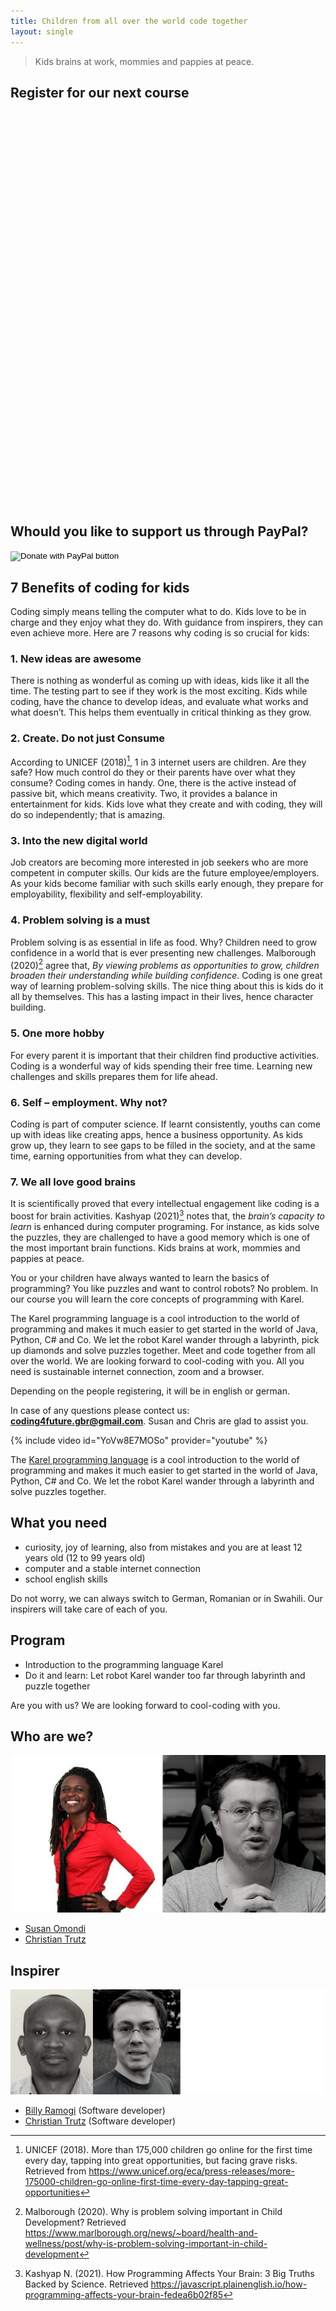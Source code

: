 ```yaml
---
title: Children from all over the world code together
layout: single
---
```


> Kids brains at work, mommies and pappies at peace.

## Register for our next course

<!-- Calendly Inline-Widget Beginn -->
<div class="calendly-inline-widget" data-url="https://calendly.com/coding4future?background_color=0069ff&text_color=ffffff&primary_color=1a1a1a" style="min-width:320px;height:630px;"></div>
<script type="text/javascript" src="https://assets.calendly.com/assets/external/widget.js" async></script>
<!-- Calendly Inline-Widget Ende -->

## Whould you like to support us through PayPal?

<form action="https://www.paypal.com/donate" method="post" target="_top">
<input type="hidden" name="hosted_button_id" value="EV95X46G6CBYJ" />
<input type="image" src="https://pics.paypal.com/00/s/MDJjYzM1NjgtMjczYS00MzYxLTllNzItZjczMThmZmRhMTIx/file.PNG" border="0" name="submit" title="PayPal - The safer, easier way to pay online!" alt="Donate with PayPal button" />
<img alt="" border="0" src="https://www.paypal.com/en_DE/i/scr/pixel.gif" width="1" height="1" />
</form>

## 7 Benefits of coding for kids

Coding simply means telling the computer what to do. Kids love to be in charge and they enjoy what they do. With guidance from inspirers, they can even achieve more. Here are 7 reasons why coding is so crucial for kids:

### 1. New ideas are awesome
There is nothing as wonderful as coming up with ideas, kids like it all the time. The testing part to see if they work is the most exciting. Kids while coding, have the chance to develop ideas, and evaluate what works and what doesn’t. This helps them eventually in critical thinking as they grow.

### 2. Create. Do not just Consume
According to UNICEF (2018)[^unicef], 1 in 3 internet users are children. Are they safe? How much control do they or their parents have over what they consume? Coding comes in handy. One, there is the active instead of passive bit, which means creativity. Two, it provides a balance in entertainment for kids. Kids love what they create and with coding, they will do so independently; that is amazing.

### 3. Into the new digital world
Job creators are becoming more interested in job seekers who are more competent in computer skills. Our kids are the future employee/employers. As your kids become familiar with such skills early enough, they prepare for employability, flexibility and self-employability.

### 4. Problem solving is a must
Problem solving is as essential in life as food. Why? Children need to grow confidence in a world that is ever presenting new challenges. Malborough (2020)[^malborough] agree that, *By viewing problems as opportunities to grow, children broaden their understanding while building confidence*. Coding is one great way of learning problem-solving skills. The nice thing about this is kids do it all by themselves. This has a lasting impact in their lives, hence character building.

### 5. One more hobby
For every parent it is important that their children find productive activities. Coding is a wonderful way of kids spending their free time. Learning new challenges and skills prepares them for life ahead.

### 6. Self – employment. Why not?
Coding is part of computer science. If learnt consistently, youths can come up with ideas like creating apps, hence a business opportunity. As kids grow up, they learn to see gaps to be filled in the society, and at the same time, earning opportunities from what they can develop.

### 7. We all love good brains
It is scientifically proved that every intellectual engagement like coding is a boost for brain activities. Kashyap (2021)[^kashyap] notes that, the *brain’s capacity to learn* is enhanced during computer programing. For instance, as kids solve the puzzles, they are challenged to have a good memory which is one of the most important brain functions. Kids brains at work, mommies and pappies at peace.

[^unicef]: UNICEF (2018). More than 175,000 children go online for the first time every day, tapping into great opportunities, but facing grave risks. Retrieved from https://www.unicef.org/eca/press-releases/more-175000-children-go-online-first-time-every-day-tapping-great-opportunities

[^malborough]: Malborough (2020). Why is problem solving important in Child Development? Retrieved https://www.marlborough.org/news/~board/health-and-wellness/post/why-is-problem-solving-important-in-child-development

[^kashyap]: Kashyap N. (2021). How Programming Affects Your Brain: 3 Big Truths Backed by Science. Retrieved https://javascript.plainenglish.io/how-programming-affects-your-brain-fedea6b02f85

You or your children have always wanted to learn the basics of programming? You like puzzles and want to control robots? No problem. In our course you will learn the core concepts of programming with Karel.

The Karel programming language is a cool introduction to the world of programming and makes it much easier to get started in the world of Java, Python, C# and Co. We let the robot Karel wander through a labyrinth, pick up diamonds and solve puzzles together. Meet and code together from all over the world. We are looking forward to cool-coding with you. All you need is sustainable internet connection, zoom and a browser.

Depending on the people registering, it will be in english or german.

In case of any questions please contect us: **coding4future.gbr@gmail.com**.
Susan and Chris are glad to assist you.

{% include video id="YoVw8E7MOSo" provider="youtube" %}

The [Karel programming language](https://en.wikipedia.org/wiki/Karel_(programming_language)) is a cool introduction to the world of programming and makes it much easier to get started in the world of Java, Python, C# and Co. We let the robot Karel wander through a labyrinth  and solve puzzles together.

## What you need

- curiosity, joy of learning, also from mistakes and you are at least 12 years old (12 to 99 years old)
- computer and a stable internet connection
- school english skills

Do not worry, we can always switch to German, Romanian or in Swahili. Our inspirers will take care of each of you.

## Program

- Introduction to the programming language Karel
- Do it and learn: Let robot Karel wander too far through labyrinth and puzzle together

Are you with us? We are looking forward to cool-coding with you.

## Who are we?

![Team coding4future](team.jpg)

- [Susan Omondi](https://www.linkedin.com/in/susanomondi/)
- [Christian Trutz](https://www.linkedin.com/in/christiantrutz/)

## Inspirer

![Inspirer coding4future](team-inspirer.jpg)
- [Billy Ramogi](https://www.linkedin.com/in/billyramogi/) (Software developer)
- [Christian Trutz](https://www.linkedin.com/in/christiantrutz/) (Software developer)
